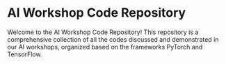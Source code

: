 # AI Workshop Code Repository
Welcome to the AI Workshop Code Repository!
This repository is a comprehensive collection of all the codes discussed and demonstrated in our AI workshops, organized based on the frameworks PyTorch and TensorFlow. 

